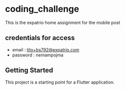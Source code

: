 # coding_challenge
This is the expatrio home assignment for the mobile post

## credentials for access 
- email : tito+bs792@expatrio.com
- password : nemampojma

## Getting Started
This project is a starting point for a Flutter application.

